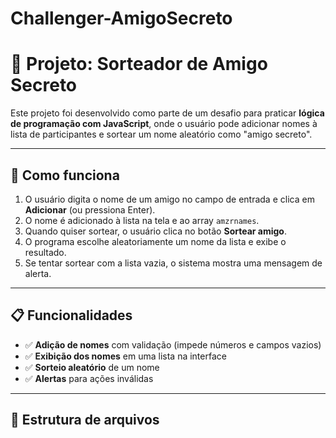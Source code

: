 # Challenger-AmigoSecreto
# 🎁 Projeto: Sorteador de Amigo Secreto

Este projeto foi desenvolvido como parte de um desafio para praticar **lógica de programação com JavaScript**, onde o usuário pode adicionar nomes à lista de participantes e sortear um nome aleatório como "amigo secreto".

---

## 🚀 Como funciona

1. O usuário digita o nome de um amigo no campo de entrada e clica em **Adicionar** (ou pressiona Enter).
2. O nome é adicionado à lista na tela e ao array `amzrnames`.
3. Quando quiser sortear, o usuário clica no botão **Sortear amigo**.
4. O programa escolhe aleatoriamente um nome da lista e exibe o resultado.
5. Se tentar sortear com a lista vazia, o sistema mostra uma mensagem de alerta.

---

## 📋 Funcionalidades

- ✅ **Adição de nomes** com validação (impede números e campos vazios)
- ✅ **Exibição dos nomes** em uma lista na interface
- ✅ **Sorteio aleatório** de um nome
- ✅ **Alertas** para ações inválidas


---

## 📂 Estrutura de arquivos

